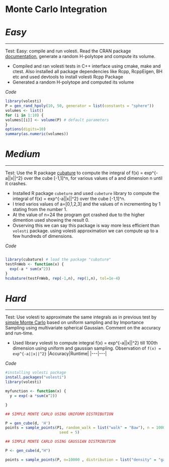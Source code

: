 # Monte Carlo Integration
# *Easy*
---
Test: Easy: compile and run volesti. Read the CRAN package [documentation](https://cran.rstudio.com/web/packages/volesti/volesti.pdf), generate a random H-polytope and compute its volume.

- Compiled and ran volesti tests in C++ interface using cmake, make and ctest. Also installed all package dependencies like Rcpp, RcppEigen, BH etc and used devtools to install volesti Rcpp Package
- Generated a random H-polytope and computed its volume 

*Code*
```R
library(volesti)
P = gen_rand_hpoly(10, 50, generator = list(constants = "sphere"))
volumes <- list()
for (i in 1:10) {
volumes[[i]] <- volume(P) # default parameters
}
options(digits=10)
summary(as.numeric(volumes))
```

# *Medium*
---
Test: Use the R package [cubature](https://cran.r-project.org/web/packages/cubature/index.html) to compute the integral of f(x) = exp^{-a||x||^2} over the cube [-1,1]^n, for various values of a and dimension n until it crashes.

- Installed R package ``cubeture`` and used ``cubeture`` library to compute the integral of f(x) = exp^{-a||x||^2} over the cube [-1,1]^n.
- I tried varios values of a=[0,1,2,3] and the values of n incrementing by 1 stating from the number 1.
- At the value of n=24 the program got crashed due to the higher dimention used showing the result 0.
- Ovserving this we can say this package is way more less efficient than `volesti` package. using volesti approximation we can compute up to a few hundreds of dimensions. 

*Code*
```R

library(cubature) # load the package "cubature"
testFnWeb <- function(x) {
  exp(-a * sum(x^2))
}
hcubature(testFnWeb, rep(-1,n), rep(1,n), tol=1e-4)

```

# *Hard*
---
Test: Use volesti to approximate the same integrals as in previous test by [simple Monte Carlo](https://en.wikipedia.org/wiki/Monte_Carlo_integration) based on uniform sampling and by Importance Sampling using multivariate spherical Gaussian. Comment on the accuracy and run-time.

- Used library volesti to compute integral f(x) = exp^{-a||x||^2} till 100th dimension using uniform and gaussian sampling.
 Observation of ``f(x) = exp^{-a||x||^2}``
 |Accuracy|Runtime|
 |---|---|
 

*Code*
```R
#installing volesti package
install.packages("volesti")
library(volesti)

myfunction <- function(x) {
  y = exp(-a *sum(x^2))

}

## SIMPLE MONTE CARLO USING UNIFORM DISTRIBUTION

P = gen_cube(d, 'H')
points = sample_points(P1, random_walk = list("walk" = "Baw"), n = 10000,
                        seed = 5)

## SIMPLE MONTE CARLO USING GAUSSIAN DISTRIBUTION

P <- gen_cube(d,"H")

points = sample_points(P, n=10000 , distribution = list("density" = "gaussian", "variance" = 1)
```
